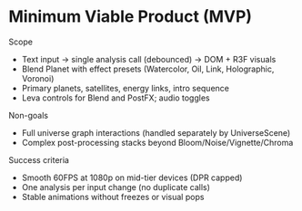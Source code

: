 # Minimum Viable Product (MVP)

Scope

- Text input → single analysis call (debounced) → DOM + R3F visuals
- Blend Planet with effect presets (Watercolor, Oil, Link, Holographic, Voronoi)
- Primary planets, satellites, energy links, intro sequence
- Leva controls for Blend and PostFX; audio toggles

Non-goals

- Full universe graph interactions (handled separately by UniverseScene)
- Complex post-processing stacks beyond Bloom/Noise/Vignette/Chroma

Success criteria

- Smooth 60FPS at 1080p on mid-tier devices (DPR capped)
- One analysis per input change (no duplicate calls)
- Stable animations without freezes or visual pops
